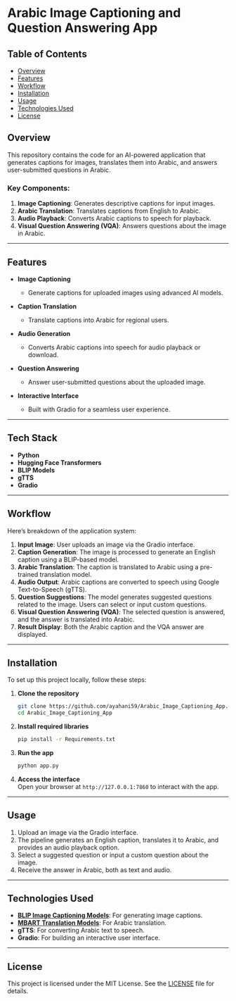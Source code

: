 # Arabic Image Captioning and Question Answering App 

## Table of Contents  
- [Overview](#overview)  
- [Features](#features)  
- [Workflow](#workflow)  
- [Installation](#installation)  
- [Usage](#usage)  
- [Technologies Used](#technologies-used)  
- [License](#license)  

## Overview  

This repository contains the code for an AI-powered application that generates captions for images, translates them into Arabic, and answers user-submitted questions in Arabic.  

### Key Components:  
1. **Image Captioning**: Generates descriptive captions for input images.  
2. **Arabic Translation**: Translates captions from English to Arabic.  
3. **Audio Playback**: Converts Arabic captions to speech for playback.  
4. **Visual Question Answering (VQA)**: Answers questions about the image in Arabic.  

---

## Features  

- **Image Captioning**  
   - Generate captions for uploaded images using advanced AI models. 

- **Caption Translation**  
   - Translate captions into Arabic for regional users. 

- **Audio Generation**  
   - Converts Arabic captions into speech for audio playback or download.  

- **Question Answering**  
   - Answer user-submitted questions about the uploaded image.

- **Interactive Interface**  
   - Built with Gradio for a seamless user experience.

---

## Tech Stack  
- **Python**  
- **Hugging Face Transformers**  
- **BLIP Models**  
- **gTTS**  
- **Gradio** 

---

## Workflow  

Here’s breakdown of the application system:  

1. **Input Image**: User uploads an image via the Gradio interface.  
2. **Caption Generation**: The image is processed to generate an English caption using a BLIP-based model.  
3. **Arabic Translation**: The caption is translated to Arabic using a pre-trained translation model.  
4. **Audio Output**: Arabic captions are converted to speech using Google Text-to-Speech (gTTS).  
5. **Question Suggestions**: The model generates suggested questions related to the image. Users can select or input custom questions.  
6. **Visual Question Answering (VQA)**: The selected question is answered, and the answer is translated into Arabic.  
7. **Result Display**: Both the Arabic caption and the VQA answer are displayed.  

---

## Installation  

To set up this project locally, follow these steps:  

1. **Clone the repository**  
    ```bash  
    git clone https://github.com/ayahani59/Arabic_Image_Captioning_App.git
   cd Arabic_Image_Captioning_App
    ```  

2. **Install required libraries**  
    ```bash  
    pip install -r Requirements.txt  
    ```  

3. **Run the app**  
    ```bash  
    python app.py  
    ```  

4. **Access the interface**  
   Open your browser at `http://127.0.0.1:7860` to interact with the app.  

---

## Usage  

1. Upload an image via the Gradio interface.  
2. The pipeline generates an English caption, translates it to Arabic, and provides an audio playback option.  
3. Select a suggested question or input a custom question about the image.  
4. Receive the answer in Arabic, both as text and audio.  

---

## Technologies Used  

- **[BLIP Image Captioning Models](https://huggingface.co/Salesforce/blip-image-captioning-large)**: For generating image captions.  
- **[MBART Translation Models](https://huggingface.co/facebook/mbart-large-50-many-to-many-mmt)**: For Arabic translation.  
- **gTTS**: For converting Arabic text to speech.  
- **Gradio**: For building an interactive user interface.  

---

## License  

This project is licensed under the MIT License. See the [LICENSE](LICENSE) file for details.  
